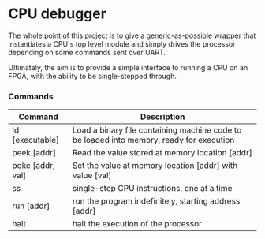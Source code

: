 # CPU debugger
The whole point of this project is to give a generic-as-possible wrapper that instantiates a CPU's top level module and simply drives the processor depending on some commands sent over UART.

Ultimately, the aim is to provide a simple interface to running a CPU on an FPGA, with the ability to be single-stepped through.

### Commands
Command | Description | 
--- | --- | 
ld [executable] | Load a binary file containing machine code to be loaded into memory, ready for execution  | 
peek [addr] | Read the value stored at memory location [addr]  | 
poke [addr, val] | Set the value at memory location [addr] with value [val]  | 
ss | single-step CPU instructions, one at a time  | 
run [addr] | run the program indefinitely, starting address [addr]  | 
halt | halt the execution of the processor  | 
